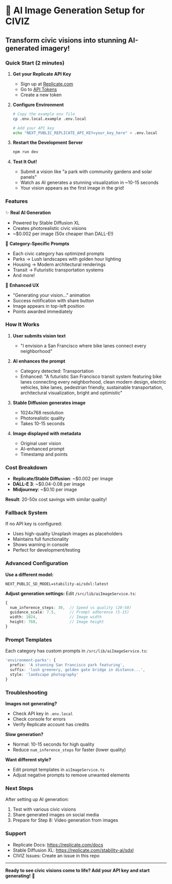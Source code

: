 # 🎨 AI Image Generation Setup for CIVIZ

## Transform civic visions into stunning AI-generated imagery!

### Quick Start (2 minutes)

1. **Get your Replicate API Key**
   - Sign up at [Replicate.com](https://replicate.com)
   - Go to [API Tokens](https://replicate.com/account/api-tokens)
   - Create a new token

2. **Configure Environment**
   ```bash
   # Copy the example env file
   cp .env.local.example .env.local
   
   # Add your API key
   echo "NEXT_PUBLIC_REPLICATE_API_KEY=your_key_here" > .env.local
   ```

3. **Restart the Development Server**
   ```bash
   npm run dev
   ```

4. **Test It Out!**
   - Submit a vision like "a park with community gardens and solar panels"
   - Watch as AI generates a stunning visualization in ~10-15 seconds
   - Your vision appears as the first image in the grid!

### Features

✨ **Real AI Generation**
- Powered by Stable Diffusion XL
- Creates photorealistic civic visions
- ~$0.002 per image (50x cheaper than DALL-E!)

🎯 **Category-Specific Prompts**
- Each civic category has optimized prompts
- Parks → Lush landscapes with golden hour lighting
- Housing → Modern architectural renderings
- Transit → Futuristic transportation systems
- And more!

🚀 **Enhanced UX**
- "Generating your vision..." animation
- Success notification with share button
- Image appears in top-left position
- Points awarded immediately

### How It Works

1. **User submits vision text**
   - "I envision a San Francisco where bike lanes connect every neighborhood"

2. **AI enhances the prompt**
   - Category detected: Transportation
   - Enhanced: "A futuristic San Francisco transit system featuring bike lanes connecting every neighborhood, clean modern design, electric vehicles, bike lanes, pedestrian friendly, sustainable transportation, architectural visualization, bright and optimistic"

3. **Stable Diffusion generates image**
   - 1024x768 resolution
   - Photorealistic quality
   - Takes 10-15 seconds

4. **Image displayed with metadata**
   - Original user vision
   - AI-enhanced prompt
   - Timestamp and points

### Cost Breakdown

- **Replicate/Stable Diffusion**: ~$0.002 per image
- **DALL-E 3**: ~$0.04-0.08 per image
- **Midjourney**: ~$0.10 per image

**Result**: 20-50x cost savings with similar quality!

### Fallback System

If no API key is configured:
- Uses high-quality Unsplash images as placeholders
- Maintains full functionality
- Shows warning in console
- Perfect for development/testing

### Advanced Configuration

**Use a different model:**
```env
NEXT_PUBLIC_SD_MODEL=stability-ai/sdxl:latest
```

**Adjust generation settings:**
Edit `/src/lib/aiImageService.ts`:
```typescript
{
  num_inference_steps: 30,  // Speed vs quality (20-50)
  guidance_scale: 7.5,      // Prompt adherence (5-15)
  width: 1024,              // Image width
  height: 768,              // Image height
}
```

### Prompt Templates

Each category has custom prompts in `/src/lib/aiImageService.ts`:

```typescript
'environment-parks': {
  prefix: 'A stunning San Francisco park featuring',
  suffix: 'lush greenery, golden gate bridge in distance...',
  style: 'landscape photography'
}
```

### Troubleshooting

**Images not generating?**
- Check API key in `.env.local`
- Check console for errors
- Verify Replicate account has credits

**Slow generation?**
- Normal: 10-15 seconds for high quality
- Reduce `num_inference_steps` for faster (lower quality)

**Want different style?**
- Edit prompt templates in `aiImageService.ts`
- Adjust negative prompts to remove unwanted elements

### Next Steps

After setting up AI generation:
1. Test with various civic visions
2. Share generated images on social media
3. Prepare for Step 8: Video generation from images

### Support

- Replicate Docs: https://replicate.com/docs
- Stable Diffusion XL: https://replicate.com/stability-ai/sdxl
- CIVIZ Issues: Create an issue in this repo

---

**Ready to see civic visions come to life? Add your API key and start generating!** 🚀